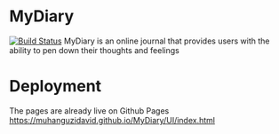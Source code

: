 # MyDiary
[![Build Status](https://travis-ci.com/MuhanguziDavid/MyDiary.svg?branch=develop)](https://travis-ci.com/MuhanguziDavid/MyDiary)
MyDiary is an online journal that provides users with the ability to pen down their thoughts and feelings

# Deployment
The pages are already live on Github Pages
https://muhanguzidavid.github.io/MyDiary/UI/index.html

